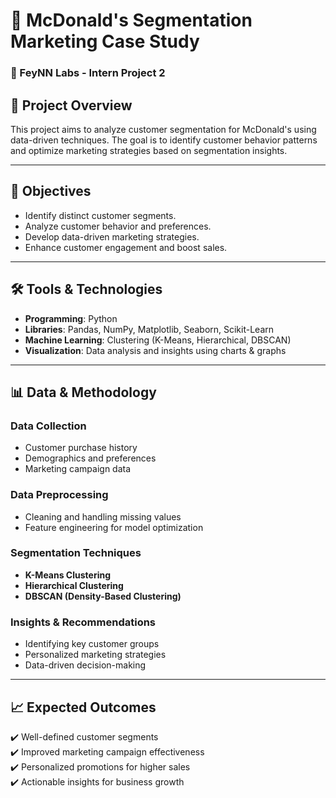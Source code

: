 # 🍔 McDonald's Segmentation Marketing Case Study  
### 📌 FeyNN Labs - Intern Project 2  

## 📖 Project Overview  
This project aims to analyze customer segmentation for McDonald's using data-driven techniques. The goal is to identify customer behavior patterns and optimize marketing strategies based on segmentation insights.

---

## 🎯 Objectives  
- Identify distinct customer segments.  
- Analyze customer behavior and preferences.  
- Develop data-driven marketing strategies.  
- Enhance customer engagement and boost sales.  

---

## 🛠️ Tools & Technologies  
- **Programming**: Python  
- **Libraries**: Pandas, NumPy, Matplotlib, Seaborn, Scikit-Learn  
- **Machine Learning**: Clustering (K-Means, Hierarchical, DBSCAN)  
- **Visualization**: Data analysis and insights using charts & graphs  

---

## 📊 Data & Methodology  
### **Data Collection**  
- Customer purchase history  
- Demographics and preferences  
- Marketing campaign data  

### **Data Preprocessing**  
- Cleaning and handling missing values  
- Feature engineering for model optimization  

### **Segmentation Techniques**  
- **K-Means Clustering**  
- **Hierarchical Clustering**  
- **DBSCAN (Density-Based Clustering)**  

### **Insights & Recommendations**  
- Identifying key customer groups  
- Personalized marketing strategies  
- Data-driven decision-making  

---

## 📈 Expected Outcomes  
✔️ Well-defined customer segments  
✔️ Improved marketing campaign effectiveness    
✔️ Personalized promotions for higher sales  
✔️ Actionable insights for business growth  



